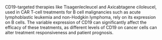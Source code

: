 CD19-targeted therapies like Tisagenlecleucel and Axicabtagene ciloleucel, used in CAR T-cell treatments for B cell malignancies such as acute lymphoblastic leukemia and non-Hodgkin lymphoma, rely on its expression on B cells. The variable expression of CD19 can significantly affect the efficacy of these treatments, as different levels of CD19 on cancer cells can alter treatment responsiveness and patient prognosis.
